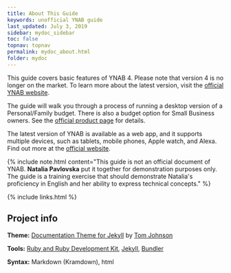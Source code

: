 ```yaml
---
title: About This Guide
keywords: unofficial YNAB guide
last_updated: July 3, 2019
sidebar: mydoc_sidebar
toc: false
topnav: topnav
permalink: mydoc_about.html
folder: mydoc
---
```


This guide covers basic features of YNAB 4. Please note that version 4 is no longer on the market. To learn more about the latest version, visit the [official YNAB website](https://www.youneedabudget.com/).

The guide will walk you through a process of running a desktop version of a Personal/Family budget. There is also a budget option for Small Business owners. See the [official product page](https://www.youneedabudget.com/tag/small-business-owners/) for details.

The latest version of YNAB is available as a web app, and it supports multiple devices, such as tablets, mobile phones, Apple watch, and Alexa. Find out more at the [official website](https://www.youneedabudget.com/our-app-lineup/).

{% include note.html content="This guide is not an official document of YNAB. **Natalia Pavlovska** put it together for demonstration purposes only. The guide is a training exercise that should demonstrate Natalia's proficiency in English and her ability to express technical concepts." %}

{% include links.html %}

##  Project info

**Theme:** [Documentation Theme for Jekyll](https://idratherbewriting.com/documentation-theme-jekyll/index.html) by [Tom Johnson](https://idratherbewriting.com/documentation-theme-jekyll/mydoc_about.html)

**Tools:** [Ruby and Ruby Development Kit](https://rubyinstaller.org/downloads/), [Jekyll](https://jekyllrb.com/), [Bundler](https://bundler.io/)

**Syntax:** Markdown (Kramdown), html
